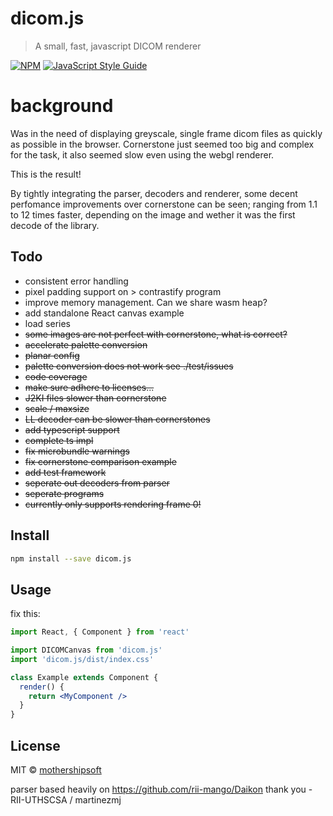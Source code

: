 # dicom.js

> A small, fast, javascript DICOM renderer

[![NPM](https://img.shields.io/npm/v/dicom.js.svg)](https://www.npmjs.com/package/dicom.js) [![JavaScript Style Guide](https://img.shields.io/badge/code_style-standard-brightgreen.svg)](https://standardjs.com)


# background
Was in the need of displaying greyscale, single frame dicom files as quickly as possible in the browser.  Cornerstone just seemed too big and complex for the task, it also seemed slow even using the webgl renderer.

This is the result!

By tightly integrating the parser, decoders and renderer, some decent perfomance improvements over cornerstone can be seen; ranging from 1.1 to 12 times faster, depending on the image and wether it was the first decode of the library.

## Todo
- consistent error handling
- pixel padding support on > contrastify program
- improve memory management.  Can we share wasm heap?
- add standalone React canvas example
- load series
- ~~some images are not perfect with cornerstone, what is correct?~~
- ~~accelerate palette conversion~~
- ~~planar config~~
- ~~palette conversion does not work see ./test/issues~~
- ~~code coverage~~
- ~~make sure adhere to licenses...~~
- ~~J2KI files slower than cornerstone~~
- ~~scale / maxsize~~
- ~~LL decoder can be slower than cornerstones~~
- ~~add typescript support~~
- ~~complete ts impl~~
- ~~fix microbundle warnings~~
- ~~fix cornerstone comparison example~~
- ~~add test framework~~
- ~~seperate out decoders from parser~~
- ~~seperate programs~~
- ~~currently only supports rendering frame 0!~~

## Install

```bash
npm install --save dicom.js
```

## Usage

fix this:
```jsx
import React, { Component } from 'react'

import DICOMCanvas from 'dicom.js'
import 'dicom.js/dist/index.css'

class Example extends Component {
  render() {
    return <MyComponent />
  }
}
```

## License

MIT © [mothershipsoft](https://github.com/mothershipsoft)

parser based heavily on https://github.com/rii-mango/Daikon
thank you - RII-UTHSCSA / martinezmj

